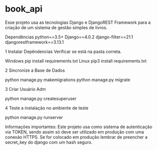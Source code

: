 # book_api
Esse projeto usa as tecnologias Django e DjangoREST Framework para a criação de um sistema de gestão simples de livros.

Dependências
python==3.5+
Django==4.0.2
django-filter==21.1
djangorestframework==3.13.1

1 Instalar Depêndencias
Verificar se está na pasta correta.

Windows 
pip install requirements.txt
Linux
pip3 install requirements.txt

2 Sincronize a Base de Dados

python manage.py makemigrations
python manage.py migrate

3 Criar Usuário Adm

python manage.py createsuperuser

4 Teste a instalação no ambiente de teste

python manage.py runserver


Informações importantes: 
Este projeto usa como sistema de autenticação via TOKEN, sendo assim só deve ser utilizado em produção com uma conexão HTTPS.
Se for colocado em produção lembrar de preencher a secret_key do django com um hash seguro.
